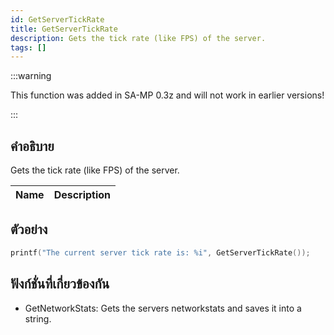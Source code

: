 ```yaml
---
id: GetServerTickRate
title: GetServerTickRate
description: Gets the tick rate (like FPS) of the server.
tags: []
---
```


:::warning

This function was added in SA-MP 0.3z and will not work in earlier versions!

:::

## คำอธิบาย

Gets the tick rate (like FPS) of the server.


| Name | Description |
|------|-------------|


## ตัวอย่าง


```c
printf("The current server tick rate is: %i", GetServerTickRate());
```


## ฟังก์ชั่นที่เกี่ยวข้องกัน


-  GetNetworkStats: Gets the servers networkstats and saves it into a string.